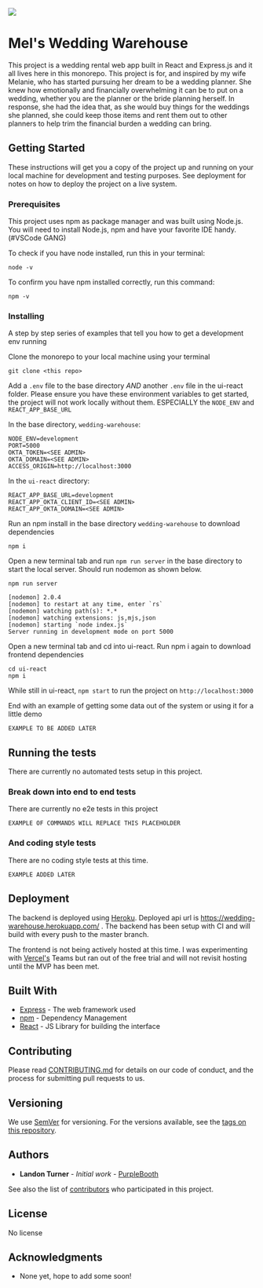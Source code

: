 <a href="https://codeclimate.com/repos/5f03fbd4b3de29018b00b6c5/maintainability"><img src="https://api.codeclimate.com/v1/badges/f912fe0217a0608c38fc/maintainability" /></a>
# Mel's Wedding Warehouse

This project is a wedding rental web app built in React and Express.js and it all lives here in this monorepo. This project is for, and inspired by my wife Melanie, who has started pursuing her dream to be a wedding planner. She knew how emotionally and financially overwhelming it can be to put on a wedding, whether you are the planner or the bride planning herself. In response, she had the idea that, as she would buy things for the weddings she planned, she could keep those items and rent them out to other planners to help trim the financial burden a wedding can bring. 

## Getting Started

These instructions will get you a copy of the project up and running on your local machine for development and testing purposes. See deployment for notes on how to deploy the project on a live system.

### Prerequisites

This project uses npm as package manager and was built using Node.js. You will need to install Node.js, npm and have your favorite IDE handy. (#VSCode GANG)

To check if you have node installed, run this in your terminal:
```
node -v
```
To confirm you have npm installed correctly, run this command:
```
npm -v
```

### Installing

A step by step series of examples that tell you how to get a development env running


Clone the monorepo to your local machine using your terminal

```
git clone <this repo>
```

Add a `.env` file to the base directory *AND* another `.env` file in the ui-react folder.
Please ensure you have these environment variables to get started, the project will not work locally without them.
ESPECIALLY the `NODE_ENV` and `REACT_APP_BASE_URL`

In the base directory, `wedding-warehouse`:
```
NODE_ENV=development
PORT=5000
OKTA_TOKEN=<SEE ADMIN>
OKTA_DOMAIN=<SEE ADMIN>
ACCESS_ORIGIN=http://localhost:3000
```
In the `ui-react` directory:
```
REACT_APP_BASE_URL=development
REACT_APP_OKTA_CLIENT_ID=<SEE ADMIN>
REACT_APP_OKTA_DOMAIN=<SEE ADMIN>
```

Run an npm install in the base directory `wedding-warehouse` to download dependencies

```
npm i
```

Open a new terminal tab and run `npm run server` in the base directory to start the local server. Should run nodemon as shown below.

```
npm run server

[nodemon] 2.0.4
[nodemon] to restart at any time, enter `rs`
[nodemon] watching path(s): *.*
[nodemon] watching extensions: js,mjs,json
[nodemon] starting `node index.js`
Server running in development mode on port 5000
```

Open a new terminal tab and cd into ui-react. Run npm i again to download frontend dependencies

```
cd ui-react
npm i
```

While still in ui-react, `npm start` to run the project on `http://localhost:3000`


End with an example of getting some data out of the system or using it for a little demo
```
EXAMPLE TO BE ADDED LATER
```

## Running the tests

There are currently no automated tests setup in this project.

### Break down into end to end tests

There are currently no e2e tests in this project

```
EXAMPLE OF COMMANDS WILL REPLACE THIS PLACEHOLDER
```

### And coding style tests

There are no coding style tests at this time.

```
EXAMPLE ADDED LATER
```

## Deployment

The backend is deployed using [Heroku](https://devcenter.heroku.com/categories/reference). Deployed api url is https://wedding-warehouse.herokuapp.com/ . The backend has been setup with CI and will build with every push to the master branch. 

The frontend is not being actively hosted at this time. I was experimenting with [Vercel's](https://vercel.com) Teams but ran out of the free trial and will not revisit hosting until the MVP has been met.

## Built With

* [Express](https://expressjs.com/) - The web framework used
* [npm](https://docs.npmjs.com/) - Dependency Management
* [React](https://reactjs.org/docs/getting-started.html) - JS Library for building the interface

## Contributing

Please read [CONTRIBUTING.md](https://gist.github.com/PurpleBooth/b24679402957c63ec426) for details on our code of conduct, and the process for submitting pull requests to us.

## Versioning

We use [SemVer](http://semver.org/) for versioning. For the versions available, see the [tags on this repository](https://github.com/your/project/tags). 

## Authors

* **Landon Turner** - *Initial work* - [PurpleBooth](https://github.com/PurpleBooth)

See also the list of [contributors](https://github.com/your/project/contributors) who participated in this project.

## License

No license

## Acknowledgments

* None yet, hope to add some soon! 

